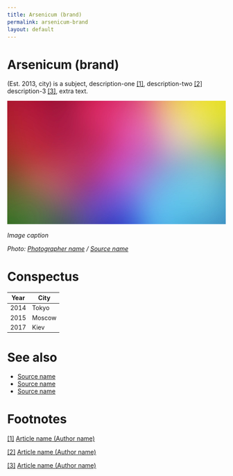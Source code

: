 ```yaml
---
title: Arsenicum (brand)
permalink: arsenicum-brand
layout: default
---
```


# Arsenicum (brand)

(Est. 2013, city) is a subject, description-one <span id="a1">[\[1\]](#f1)</span>, description-two <span id="a2">[\[2\]](#f2)</span> description-3 <span id="a3">[\[3\]](#f3)</span>, extra text.

![](/images/image-name.jpg)

*Image caption*

*Photo: [Photographer name](http://example.net/) / [Source name](http://example.net/)*

# Conspectus

|Year|City|
|----|---------|
|2014|Tokyo|
|2015|Moscow|
|2017|Kiev|

# See also

- [Source name](http://example.net/)
- [Source name](http://example.net/)
- [Source name](http://example.net/)

# Footnotes

[[1]](#a1) <span id="f1"></span> [Article name (Author name)](http://example.net/article)

[[2]](#a2) <span id="f2"></span> [Article name (Author name)](http://example.net/article)

[[3]](#a3) <span id="f3"></span> [Article name (Author name)](http://example.net/article)
